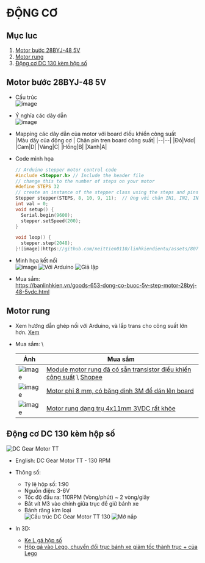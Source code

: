 # ĐỘNG CƠ

## Mục luc

1. [Motor bước 28BYJ-48 5V](#motor-bước-28byj-48-5v)
2. [Motor rung](#motor-rung)
3. [Động cơ DC 130 kèm hộp số](#động-cơ-dc-130-kèm-hộp-số)

## Motor bước 28BYJ-48 5V

- Cấu trúc\
![image](https://github.com/neittien0110/linhkiendientu/assets/8079397/4df264fe-d8e8-4063-8d12-dcfec360ae1e)
- Ý nghĩa các dây dẫn \
  ![image](https://github.com/neittien0110/linhkiendientu/assets/8079397/9da96230-bcee-4116-bc9b-1090137d72a8)
- Mapping các dây dẫn của motor với board điều khiển công suất\
  |Màu dây của động cơ | Chân pin tren board công suất|
  |--|--|
  |Đỏ|Vdd|
  |Cam|D|
  |Vàng|C|
  |Hồng|B|
  |Xanh|A|

- Code minh họa
  ```C
  // Arduino stepper motor control code
  #include <Stepper.h> // Include the header file
  // change this to the number of steps on your motor
  #define STEPS 32
  // create an instance of the stepper class using the steps and pins
  Stepper stepper(STEPS, 8, 10, 9, 11);  // ứng với chân IN1, IN2, IN3, In4 trên board ULN2003
  int val = 0;
  void setup() {
    Serial.begin(9600);
    stepper.setSpeed(200);
  }
  
  void loop() {
    stepper.step(2048);
  }![image](https://github.com/neittien0110/linhkiendientu/assets/8079397/ed20cf22-dfe5-4061-9c10-8e381d6c8dca)
  ```
- Minh họa kết nối\
  ![image](https://github.com/neittien0110/linhkiendientu/assets/8079397/98d045ff-44d8-4e1f-aa27-ce384087b71d)
  ![Với Arduino](https://github.com/neittien0110/linhkiendientu/assets/8079397/740475db-1fa4-4598-a871-3e2b4c91b763)
  ![Giả lập](https://github.com/neittien0110/linhkiendientu/assets/8079397/aea87d7e-69bf-4a27-b41b-082da7aba309)

- Mua sắm: \
  <https://banlinhkien.vn/goods-653-dong-co-buoc-5v-step-motor-28byj-48-5vdc.html>

## Motor rung

- Xem hướng dẫn ghép nối với Arduino, và lắp trans cho công suất lớn hơn. [Xem](https://vn.ineed-motor.com/news/how-to-build-a-vibration-motor-circuit-35660008.html)
   
- Mua sắm: \

  |Ảnh|Mua sắm|
  |--|--|
  |![image](https://github.com/neittien0110/linhkiendientu/assets/8079397/5a1e36e7-b528-4fa5-b32e-716c787c3d9b)|[Module motor rung đã có sẵn transistor điều khiển công suất](https://dientutuonglai.com/module-rung-mini-arduino.html) \ [Shopee](https://shopee.vn/Pwm-Vibration-Engine-Vibration-Module-M%C3%B4-%C4%91un-%C4%91%E1%BB%99ng-c%C6%A1-rung-Pwm-cho-Arduino-Uno-Mega-2560-R3-DIY-i.148048328.3618802496)|
  |![image](https://github.com/neittien0110/linhkiendientu/assets/8079397/8a0a8b80-1c07-45b8-80cc-3822fe628779)|[Motor phi 8 mm, có băng dinh 3M để dán lên board](https://shopee.vn/Set-10-%C4%90%E1%BB%99ng-C%C6%A1-Rung-DC3V-0834-Cho-%C4%90i%E1%BB%87n-Tho%E1%BA%A1i-i.81431289.16385816403)|
  |![image](https://github.com/neittien0110/linhkiendientu/assets/8079397/5cd06926-f962-4ebc-98f3-a5a53ad44321)|[Motor rung dạng trụ 4x11mm 3VDC rất khỏe](https://shopee.vn/5Pcs-New-Arrival-Micro-Coreless-Vibration-Motor-Mini-DC-Motor-High-Speed-Vibrating-Motor-for-Professional-RC-4x11mm-DC-1.5V-3V-i.81431289.4134754620)|

## Động cơ DC 130 kèm hộp số

![DC Gear Motor TT](https://github.com/neittien0110/linhkiendientu/assets/8079397/7ac7a0b0-cbba-4488-a8aa-d6a76c4f93a4)

- English: DC Gear Motor TT - 130 RPM
- Thông số:
  - Tỷ lệ hộp số: 1:90
  - Nguồn điện: 3-6V
  - Tốc độ đầu ra: 110RPM (Vòng/phút) ~ 2 vòng/giây
  - Bắt vít M3 vào chính giữa trục để giữ bánh xe
  - Bánh răng kim loại\
![Cấu trúc DC Gear Motor TT 130](https://ae01.alicdn.com/kf/Sebeed03bd90f42299dafab84be57fa6c4.jpg)
![Mở nắp](https://github.com/neittien0110/linhkiendientu/assets/8079397/ee4d7f32-90f1-41e9-a3c7-f0b6d18b3e99)

- In 3D:
  - [Ke L gá hộp số](https://www.thingiverse.com/thing:1169412)
  - [Hộp gá vào Lego, chuyển đổi trục bánh xe giảm tốc thành trục + của Lego](https://www.thingiverse.com/thing:5140209)
